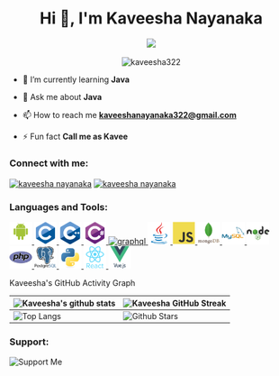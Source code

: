 <h1 align="center">Hi 👋, I'm Kaveesha Nayanaka</h1>
<p align="center">
  <a href="https://github.com/DenverCoder1/readme-typing-svg"><img src="https://readme-typing-svg.herokuapp.com?font=Time+New+Roman&color=cyan&size=25&center=true&vCenter=true&width=600&height=100&lines=Welcome+to+my+profile..&hearts;++;Undergraduate+student,;Bsc+.+Information+Technology+Student,;Active+Learner/Researcher,;Love+to+learn+new+stuffs.."></a>
</p>

<p align="center"> <img src="https://komarev.com/ghpvc/?username=kaveesha322&label=Profile%20views&color=0e75b6&style=flat" alt="kaveesha322" /> </p>

- 🌱 I’m currently learning **Java**

- 💬 Ask me about **Java**

- 📫 How to reach me **kaveeshanayanaka322@gmail.com**

- ⚡ Fun fact **Call me as Kavee**

<h3 align="left">Connect with me:</h3>
<p align="left">
<a href="https://linkedin.com/in/kaveesha nayanaka" target="blank"><img align="center" src="https://raw.githubusercontent.com/rahuldkjain/github-profile-readme-generator/master/src/images/icons/Social/linked-in-alt.svg" alt="kaveesha nayanaka" height="30" width="40" /></a>
<a href="https://fb.com/kaveesha nayanaka" target="blank"><img align="center" src="https://raw.githubusercontent.com/rahuldkjain/github-profile-readme-generator/master/src/images/icons/Social/facebook.svg" alt="kaveesha nayanaka" height="30" width="40" /></a>
</p>

<h3 align="left">Languages and Tools:</h3>
<p align="left"> <a href="https://developer.android.com" target="_blank" rel="noreferrer"> <img src="https://raw.githubusercontent.com/devicons/devicon/master/icons/android/android-original-wordmark.svg" alt="android" width="40" height="40"/> </a> <a href="https://www.cprogramming.com/" target="_blank" rel="noreferrer"> <img src="https://raw.githubusercontent.com/devicons/devicon/master/icons/c/c-original.svg" alt="c" width="40" height="40"/> </a> <a href="https://www.w3schools.com/cpp/" target="_blank" rel="noreferrer"> <img src="https://raw.githubusercontent.com/devicons/devicon/master/icons/cplusplus/cplusplus-original.svg" alt="cplusplus" width="40" height="40"/> </a> <a href="https://www.w3schools.com/cs/" target="_blank" rel="noreferrer"> <img src="https://raw.githubusercontent.com/devicons/devicon/master/icons/csharp/csharp-original.svg" alt="csharp" width="40" height="40"/> </a> <a href="https://graphql.org" target="_blank" rel="noreferrer"> <img src="https://www.vectorlogo.zone/logos/graphql/graphql-icon.svg" alt="graphql" width="40" height="40"/> </a> <a href="https://www.java.com" target="_blank" rel="noreferrer"> <img src="https://raw.githubusercontent.com/devicons/devicon/master/icons/java/java-original.svg" alt="java" width="40" height="40"/> </a> <a href="https://developer.mozilla.org/en-US/docs/Web/JavaScript" target="_blank" rel="noreferrer"> <img src="https://raw.githubusercontent.com/devicons/devicon/master/icons/javascript/javascript-original.svg" alt="javascript" width="40" height="40"/> </a> <a href="https://www.mongodb.com/" target="_blank" rel="noreferrer"> <img src="https://raw.githubusercontent.com/devicons/devicon/master/icons/mongodb/mongodb-original-wordmark.svg" alt="mongodb" width="40" height="40"/> </a> <a href="https://www.mysql.com/" target="_blank" rel="noreferrer"> <img src="https://raw.githubusercontent.com/devicons/devicon/master/icons/mysql/mysql-original-wordmark.svg" alt="mysql" width="40" height="40"/> </a> <a href="https://nodejs.org" target="_blank" rel="noreferrer"> <img src="https://raw.githubusercontent.com/devicons/devicon/master/icons/nodejs/nodejs-original-wordmark.svg" alt="nodejs" width="40" height="40"/> </a> <a href="https://www.php.net" target="_blank" rel="noreferrer"> <img src="https://raw.githubusercontent.com/devicons/devicon/master/icons/php/php-original.svg" alt="php" width="40" height="40"/> </a> <a href="https://www.postgresql.org" target="_blank" rel="noreferrer"> <img src="https://raw.githubusercontent.com/devicons/devicon/master/icons/postgresql/postgresql-original-wordmark.svg" alt="postgresql" width="40" height="40"/> </a> <a href="https://www.python.org" target="_blank" rel="noreferrer"> <img src="https://raw.githubusercontent.com/devicons/devicon/master/icons/python/python-original.svg" alt="python" width="40" height="40"/> </a> <a href="https://reactjs.org/" target="_blank" rel="noreferrer"> <img src="https://raw.githubusercontent.com/devicons/devicon/master/icons/react/react-original-wordmark.svg" alt="react" width="40" height="40"/> </a> <a href="https://vuejs.org/" target="_blank" rel="noreferrer"> <img src="https://raw.githubusercontent.com/devicons/devicon/master/icons/vuejs/vuejs-original-wordmark.svg" alt="vuejs" width="40" height="40"/> </a> </p>

Kaveesha's GitHub Activity Graph

| ![Kaveesha's github stats](https://github-readme-stats.vercel.app/api?username=Kaveesha322&show_icons=true&theme=tokyonight) | ![Kaveesha GitHub Streak](https://github-readme-streak-stats.herokuapp.com/?user=Kaveesha322&theme=tokyonight) |
| --- | --- |
| ![Top Langs](https://github-readme-stats.vercel.app/api/top-langs/?username=Kaveesha322&theme=tokyonight) | ![Github Stars](https://github-readme-stats.vercel.app/api?username=Kaveesha322&show_icons=true&locale=en&count_private=true&hide_rank=true&custom_title=My%20GitHub%20Stats&disable_animations=true&theme=tokyonight) |


<h3 align="left">Support:</h3>
<p><a href="https://www.buymeacoffee.com/Support Me"> <img align="left" src="https://cdn.buymeacoffee.com/buttons/v2/default-yellow.png" height="50" width="210" alt="Support Me" /></a></p><br><br>

